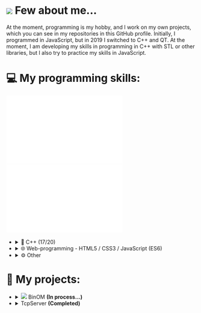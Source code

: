 # <img src="https://avatars.githubusercontent.com/u/46775300?s=460&u=ae361bd4209da1cb9305bde21b81edd2b60f7a24&v=4" height="45px"> Few about me...

At the moment, programming is my hobby, and I work on my own projects, which you can see in my repositories in this GitHub profile. Initially, I programmed in JavaScript, but in 2019 I switched to C++ and QT. At the moment, I am developing my skills in programming in C++ with STL or other libraries, but I also try to practice my skills in JavaScript.

# 💻 My programming skills:
<p float="left">
<img src="https://github.com/gbytegear/github-stats/blob/master/generated/overview.svg" height="180"/>
<img src="https://github.com/gbytegear/github-stats/blob/master/generated/languages.svg" height="180"/>
</p>

<ul>
<li><details>
<summary>🤖 C++ (17/20)</summary>

* 🛠️ **Tools**:
  * **Compiler**:
    * GCC
    * Clang
    * MinGw
  * **Build system**:
    * Make
    * QMake
  * **Debugger**:
    * GDB
* ✔️ **Studied/Applied in practice**:
  * **Basics**:
    * OOP
      * Basics:
        * Encapsulation
        * Polymorphism
        * Inheritance
          * Inheritance polymorphism
      * RAII
      * Methods/Operators overload
    * Templates (metaprogramming)
      * Type traits
  * **STL**:
    * Containers
      * Iterators
    * Smart pointers
    * Functional
    * Filesystem
    * Multithreading
      * Mutual exclusion
      * Generic mutex management
      * Condition variables
  * **System-dependent libraries (C)**:
    * Berkeley sockets (POSIX / WinSock2)
      * IP
        * TCP
        * UDP
      * IPC (POSIX)
  * **Frameworks**:
    * Qt 5
      * Qt Quick
      * QNetwork
      * QSql (SQLite)
* 📖 **In studying process**:
  * C++20
  * STL/Algorithm
  * Libraries/Libseccomp (Linux specific)
  * Processes (Windows / POSIX)
* 📋 **ToDo**:
  * Build system/CMake
  * Frameworks/Boost
  * Libraries/Ncurses 
    * Libraries/PDcurses (Windows)
  * Libraries/OpenGL
    * Libraries/OpenGL ES
  * Libraries/Vulkan (Maybe)
  * Libraries/SDL
  * Libraries/[Dear ImGui](https://github.com/ocornut/imgui?ysclid=l7nyhpo84h170635067)
  * etc...
</details></li>
<li><details>
<summary>🌐 Web-programming - HTML5 / CSS3 / JavaScript (ES6)</summary>
 
  * Promises (async / await)
  * WebSql
  * HTML5 Canvas
  * Node.js
    * Koa
    * MongoDB
    * Redis
    * OAuth 2.0
    * Passport
</details></li>
<li><details>
<summary>⚙️ Other</summary>

  * 🔌Git (CLI)
  * 🐧**Linux**:
    * Distributions:
      * Cent OS
      * KDE Neon
      * Linux Mint **(Current)**
    * Command shell:
      * Bash
      * Fish **(Current)**
</details></li>
</ul>

# 💼 My projects:
<ul>
<li><details>
<summary><img src="https://gbytegear.github.io/BinOM/src/img/BinOM.ico" height="20"> BinOM <b>(In process...)</b></summary>
<b>BinOM</b>(<i><b>Bin</b>ary <b>O</b>bject <b>M</b>odel</i>) - library for working with a hierarchical data format for general purposes.
<h3> Basic goals:</h3>
<ul>
<li>Development of a generic data format for building structures of any complexity</li>
<li>Ensuring the most optimal read and data processing speed</li>
<li>Development of tools for the most convenient work with data</li>
</ul>
<h3> Links:</h3>
<ul>
<li><a href="https://gbytegear.github.io/BinOM/"><img src="https://gbytegear.github.io/BinOM/src/img/BinOM.ico" height="20"> Site</a></li>
<li><a href="https://github.com/gbytegear/BinOM"><img src="https://github.githubassets.com/pinned-octocat.svg" height="20"> GitHub repository</a></li>
<li><a href="https://notabug.org/ByteGear/BinOM"><img src="https://notabug.org/img/favicon.png" height="20"> NotABug repository</a></li>
</ul>
</details></li>
<li><details>
<summary>TcpServer <b>(Completed)</b></summary>
<b>TcpServer</b> - Simple Crossplatform Multi-threading TCP/IP Server for exchanging binary data packages
<h3> Links:</h3>
<ul>
<li><a href="https://github.com/gbytegear/TcpServer"><img src="https://github.githubassets.com/pinned-octocat.svg" height="20"> Repository</a></li>
<li><a href="https://notabug.org/ByteGear/TcpServer"><img src="https://notabug.org/img/favicon.png" height="20"> NotABug repository</a></li>
</ul>
</details></li>
</ul>
